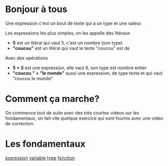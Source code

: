 # Bonjour à tous

Une expression c'est un bout de texte qui a un type et une valeur.

Les expressions les plus simples, on les appelle des litéraux
- **5** est un litéral qui vaut 5, c'est un nombre (son type)
- **"coucou"** est un litéral qui vaut le texte "coucou" est de

Avec des opérations
- **5 + 3** est une expression, elle vaut 8, son type est nombre entier
- **"coucou " + "le monde"** aussi une expression, de type texte et qui vaut "coucou le monde"



# Comment ça marche?

On commence tout de suite avec des très courtes videos sur les fondamentaux, on fait vite quelque exercice qui sont fournis avec une video de correction.


# Les fondamentaux 

[expression](expression) [variable](variable) [type](type) [fonction](fonction)